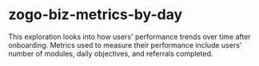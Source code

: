 # zogo-biz-metrics-by-day

This exploration looks into how users' performance trends over time after onboarding. Metrics used to measure their performance include users' number of modules, daily objectives, and referrals completed. 
